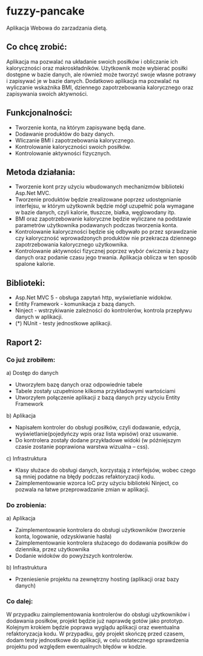 # fuzzy-pancake
Aplikacja Webowa do zarzadzania dietą.
## Co chcę zrobić:
  Aplikacja ma pozwalać na układanie swoich posiłków i obliczanie ich kaloryczności oraz makroskładników. Użytkownik może wybierać posiłki dostępne w bazie danych, ale również może tworzyć swoje własne potrawy i zapisywać je w bazie danych. Dodatkowo aplikacja ma pozwalać na wyliczanie wskaźnika BMI, dziennego zapotrzebowania kalorycznego oraz zapisywania swoich aktywności.
  
## Funkcjonalności:
- Tworzenie konta, na którym zapisywane będą dane.
- Dodawanie produktów do bazy danych.
- Wliczanie BMI i zapotrzebowania kalorycznego.
- Kontrolowanie kaloryczności swoich posiłków.
- Kontrolowanie aktywności fizycznych.

## Metoda działania:
- Tworzenie kont przy użyciu wbudowanych mechanizmów biblioteki Asp.Net MVC.
- Tworzenie produktów będzie zrealizowane poprzez udostępnianie interfejsu, w którym użytkownik będzie mógł uzupełnić pola wymagane w bazie danych, czyli kalorie, tłuszcze, białka, węglowodany itp.
- BMI oraz zapotrzebowanie kaloryczne będzie wyliczane na podstawie parametrów użytkownika podawanych podczas tworzenia konta.
- Kontrolowanie kaloryczności będzie się odbywało po przez sprawdzanie czy kaloryczność wprowadzonych produktów nie przekracza dziennego zapotrzebowania kalorycznego użytkownika.
- Kontrolowanie aktywności fizycznej poprzez wybór ćwiczenia z bazy danych oraz podanie czasu jego trwania. Aplikacja oblicza w ten sposób spalone kalorie.

## Biblioteki:
- Asp.Net MVC 5 - obsługa zapytań http, wyświetlanie widoków.
- Entity Framework - komunikacja z bazą danych.
- Ninject - wstrzykiwanie zależności do kontrolerów, kontrola przepływu danych w aplikacji.
- (*) NUnit - testy jednostkowe aplikacji.

## Raport 2:

### Co już zrobiłem:

a) Dostęp do danych
- Utworzyłem bazę danych oraz odpowiednie tabele
- Tabele zostały uzupełnione kilkoma przykładowymi wartościami
- Utworzyłem połączenie aplikacji z bazą danych przy użyciu Entity Framework

b) Aplikacja
- Napisałem kontroler do obsługi posiłków, czyli dodawanie, edycja, wyświetlanie(pojedyńczy wpis oraz lista wpisów) oraz usuwanie.
- Do kontrolera zostały dodane przykładowe widoki (w późniejszym czasie zostanie poprawiona warstwa wizualna – css).

c) Infrastruktura
- Klasy służace do obsługi danych, korzystają z interfejsów, wobec czego są mniej podatne na błędy podczas refaktoryzacji kodu.
- Zaimplementowanie wzorca IoC przy użyciu biblioteki Ninject, co pozwala na łatwe przeprowadzanie zmian w aplikacji.

### Do zrobienia:

a) Aplikacja
- Zaimplementowanie kontrolera do obsługi użytkowników (tworzenie konta, logowanie, odzyskiwanie hasła)
- Zaimplementowanie kontrolera służacego do dodawania posiłków do dziennika, przez użytkownika
- Dodanie widoków do powyższych kontrolerów.

b) Infrastruktura
- Przeniesienie projektu na zewnętrzny hosting (aplikacji oraz bazy danych)

### Co dalej:

W przypadku zaimplementowania kontrolerów do obsługi użytkowników i dodawania posiłków, projekt będzie już naprawdę gotów jako prototyp. Kolejnym krokiem będzie poprawa wyglądu aplikacji oraz ewentualna refaktoryzacja kodu. W przypadku, gdy projekt skończę przed czasem, dodam testy jednostkowe do aplikacji, w celu ostatecznego sprawdzenia projektu pod względem ewentualnych błędów w kodzie.
